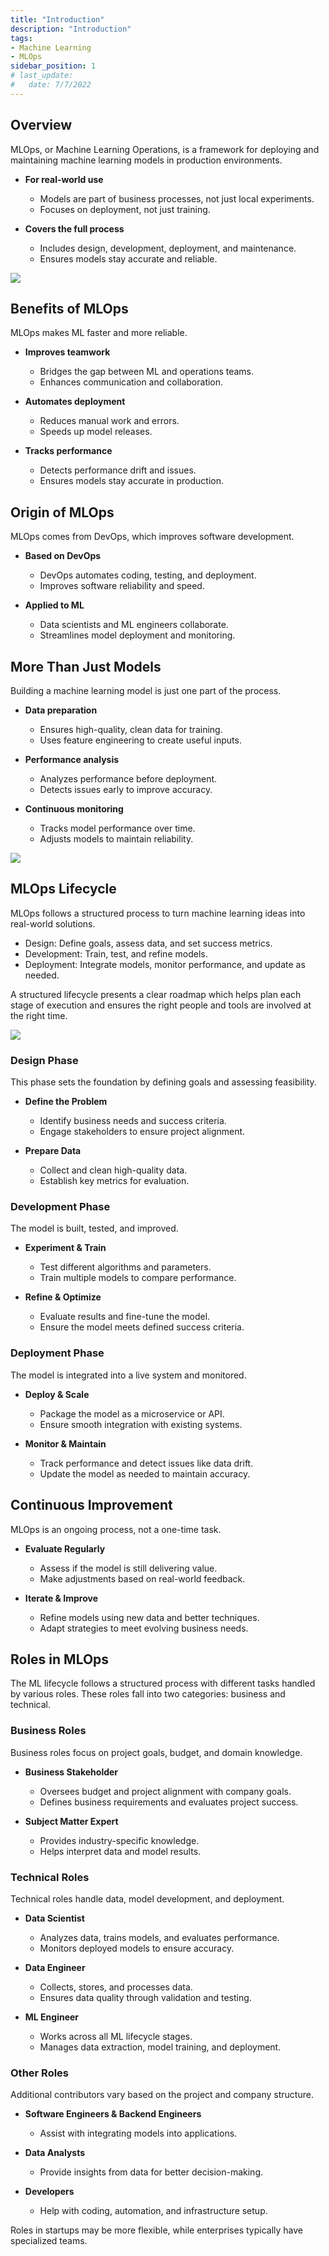```yaml
---
title: "Introduction"
description: "Introduction"
tags: 
- Machine Learning
- MLOps
sidebar_position: 1
# last_update:
#   date: 7/7/2022
---
```



## Overview

MLOps, or Machine Learning Operations, is a framework for deploying and maintaining machine learning models in production environments.

- **For real-world use**  
  - Models are part of business processes, not just local experiments.  
  - Focuses on deployment, not just training.  

- **Covers the full process**  
  - Includes design, development, deployment, and maintenance.  
  - Ensures models stay accurate and reliable.  

<div class="img-center"> 

![](/img/docs/Screenshot-2025-03-18-002547.png)

</div>

## Benefits of MLOps  

MLOps makes ML faster and more reliable.  

- **Improves teamwork**  
  - Bridges the gap between ML and operations teams.  
  - Enhances communication and collaboration.  

- **Automates deployment**  
  - Reduces manual work and errors.  
  - Speeds up model releases.  

- **Tracks performance**  
  - Detects performance drift and issues.  
  - Ensures models stay accurate in production.  

## Origin of MLOps  

MLOps comes from DevOps, which improves software development.  

- **Based on DevOps**  
  - DevOps automates coding, testing, and deployment.  
  - Improves software reliability and speed.  

- **Applied to ML**  
  - Data scientists and ML engineers collaborate.  
  - Streamlines model deployment and monitoring.  

## More Than Just Models 

Building a machine learning model is just one part of the process.

- **Data preparation**   
  - Ensures high-quality, clean data for training.  
  - Uses feature engineering to create useful inputs.  

- **Performance analysis**
  - Analyzes performance before deployment.  
  - Detects issues early to improve accuracy.  

- **Continuous monitoring**    
  - Tracks model performance over time.  
  - Adjusts models to maintain reliability.  

<div class="img-center"> 

![](/img/docs/Screenshot-2025-03-18-002653.png)

</div>


## MLOps Lifecycle  

MLOps follows a structured process to turn machine learning ideas into real-world solutions.  

- Design: Define goals, assess data, and set success metrics.  
- Development: Train, test, and refine models.  
- Deployment: Integrate models, monitor performance, and update as needed.  

A structured lifecycle presents a clear roadmap which helps plan each stage of execution and ensures the right people and tools are involved at the right time. 

<div class="img-center"> 

![](/img/docs/Screenshot-2025-03-18-230536.png)

</div>


### Design Phase  

This phase sets the foundation by defining goals and assessing feasibility.  

- **Define the Problem**  
  - Identify business needs and success criteria.  
  - Engage stakeholders to ensure project alignment.  

- **Prepare Data**  
  - Collect and clean high-quality data.  
  - Establish key metrics for evaluation.  

### Development Phase  

The model is built, tested, and improved.  

- **Experiment & Train**  
  - Test different algorithms and parameters.  
  - Train multiple models to compare performance.  

- **Refine & Optimize**  
  - Evaluate results and fine-tune the model.  
  - Ensure the model meets defined success criteria.  

### Deployment Phase  

The model is integrated into a live system and monitored.  

- **Deploy & Scale**  
  - Package the model as a microservice or API.  
  - Ensure smooth integration with existing systems.  

- **Monitor & Maintain**  
  - Track performance and detect issues like data drift.  
  - Update the model as needed to maintain accuracy.  

## Continuous Improvement  

MLOps is an ongoing process, not a one-time task.  

- **Evaluate Regularly**  
  - Assess if the model is still delivering value.  
  - Make adjustments based on real-world feedback.  

- **Iterate & Improve**  
  - Refine models using new data and better techniques.  
  - Adapt strategies to meet evolving business needs.  

## Roles in MLOps

The ML lifecycle follows a structured process with different tasks handled by various roles. These roles fall into two categories: business and technical.  

### Business Roles  

Business roles focus on project goals, budget, and domain knowledge.  

- **Business Stakeholder**  
  - Oversees budget and project alignment with company goals.  
  - Defines business requirements and evaluates project success.  

- **Subject Matter Expert**  
  - Provides industry-specific knowledge.  
  - Helps interpret data and model results.  

### Technical Roles  

Technical roles handle data, model development, and deployment.  

- **Data Scientist**  
  - Analyzes data, trains models, and evaluates performance.  
  - Monitors deployed models to ensure accuracy.  

- **Data Engineer**  
  - Collects, stores, and processes data.  
  - Ensures data quality through validation and testing.  

- **ML Engineer**  
  - Works across all ML lifecycle stages.  
  - Manages data extraction, model training, and deployment.  

### Other Roles  

Additional contributors vary based on the project and company structure.  

- **Software Engineers & Backend Engineers**  
  - Assist with integrating models into applications.  

- **Data Analysts**  
  - Provide insights from data for better decision-making.  

- **Developers**  
  - Help with coding, automation, and infrastructure setup.  

Roles in startups may be more flexible, while enterprises typically have specialized teams.